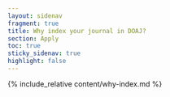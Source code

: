 ```yaml
---
layout: sidenav
fragment: true
title: Why index your journal in DOAJ?
section: Apply
toc: true
sticky_sidenav: true
highlight: false
---
```


{% include_relative content/why-index.md %}
